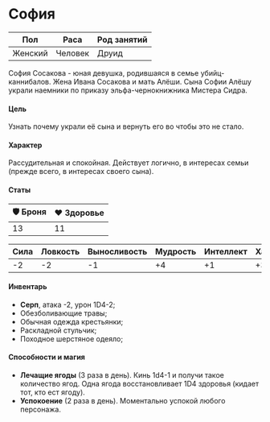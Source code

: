 # София

| Пол     | Раса    | Род занятий |
| ------- | ------- | ----------- |
| Женский | Человек | Друид       |

София Сосакова - юная девушка, родившаяся в семье убийц-каннибалов. Жена Ивана Сосакова и мать Алёши. Сына Софии Алёшу украли наемники по приказу эльфа-чернокнижника Мистера Сидра.

#### Цель

Узнать почему украли её сына и вернуть его во чтобы это не стало.

#### Характер

Рассудительная и спокойная. Действует логично, в интересах семьи (прежде всего, в интересах своего сына).

#### Статы

| 🛡 Броня | ❤️ Здоровье |
| ------- | ----------- |
| 13      | 11          |

| Сила | Ловкость | Выносливость | Мудрость | Интеллект | Харизма |
| ---- | -------- | ------------ | -------- | --------- | ------- |
| -2   | -2       | -1           | +4       | +1        | +3      |

#### Инвентарь

- <b>Серп</b>, атака -2, урон 1D4-2;
- Обезболивающие травы;
- Обычная одежда крестьянки;
- Раскладной стульчик;
- Походное шерстяное одеяло;

#### Способности и магия

- <b>Лечащие ягоды</b> (3 раза в день). Кинь 1d4-1 и получи такое количество ягод. Одна ягода восстановливает 1D4 здоровья (кидает тот, кто ест ягоду).
- <b>Успокоение</b> (2 раза в день). Моментально успокой любого персонажа.
